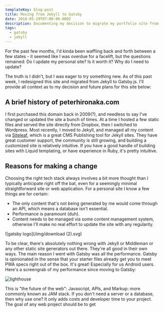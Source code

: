 ```yaml
---
templateKey: blog-post
title: Moving from Jekyll to Gatsby
date: 2018-05-29T07:00:00.000Z
description: Documenting my decision to migrate my portfolio site from Jekyll to Gatsby.
tags:
  - gatsby
  - jekyll
---
```

For the past few months, I'd kinda been waffling back and forth between a few states - it seemed like I was overdue for a facelift, but the questions remained: Do I update my personal site? Is it worth it? Why do I need to update?

The truth is I didn't, but I was eager to try something new. As of this past week, I redesigned this site and migrated from Jekyll to Gatsby.js. I'll provide all context as to my decision and future plans for this site below:

## A brief history of peterhironaka.com

I first purchased this domain back in 2009(?), and needless to say I've changed or updated the site a bunch of times. At a time I hosted a few static files and served the site directly from Dropbox, then I switched to Wordpress. Most recently, I moved to Jekyll, and managed all my content via [Siteleaf](https://siteleaf.com), which is a great CMS Publishing tool for Jekyll sites. They have great customer support, the community is still growing, and building a customized site is relatively intuitive. If you have a good handle of building sites with Liquid templating, or have experience in Ruby, it's pretty intuitive.

## Reasons for making a change

Choosing the right tech stack always involves a bit more thought than I typically anticipate right off the bat, even for a seemingly minimal straightforward site or web application. For a personal site I know a few things are for certain:

* The only content that's not being generated by me would come through an API, which means a database isn't essential.
* Performance is paramount (duh).
* Content needs to be managed via some content management system, otherwise I'll make no real effort to update the site with any regularity.

![gatsby logo](/img/download (2).svg)

To be clear, there's absolutely nothing wrong with Jekyll or Middleman or any other static site generators out there. They're all good in their own ways.  The main reason I went with Gatsby was all the performance. Gatsby is opinionated in the sense that your starter files already get you to meet PWA specs right out of the box. It's great! Especially for us Android users. Here's a screengrab of my performance since moving to Gatsby:

![lighthouse](/img/dedy6d3vmaajqh0.jpg)

This is "the future of the web": Javascript, APIs, and Markup: more commonly known as JAM stack. If you don't need a server or a database, then why use one? It only adds costs and developer time to your project. The goal of any web project should be to get
